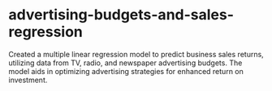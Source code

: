 # advertising-budgets-and-sales-regression
Created a multiple linear regression model to predict business sales returns, utilizing data from TV, radio, and newspaper advertising budgets. The model aids in optimizing advertising strategies for enhanced return on investment.
